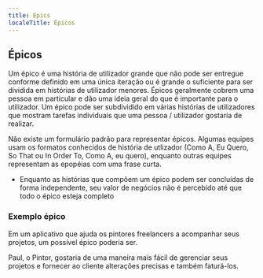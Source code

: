 ```yaml
---
title: Epics
localeTitle: Épicos
---
```

## Épicos

Um épico é uma história de utilizador grande que não pode ser entregue conforme definido em uma única iteração ou é grande o suficiente para ser dividida em histórias de utilizador menores. Épicos geralmente cobrem uma pessoa em particular e dão uma ideia geral do que é importante para o utilizador. Um épico pode ser subdividido em várias histórias de utilizadores que mostram tarefas individuais que uma pessoa / utilizador gostaria de realizar.

Não existe um formulário padrão para representar épicos. Algumas equipes usam os formatos conhecidos de história de utlizador (Como A, Eu Quero, So That ou In Order To, Como A, eu quero), enquanto outras equipes representam as epopéias com uma frase curta.

*   Enquanto as histórias que compõem um épico podem ser concluídas de forma independente, seu valor de negócios não é percebido até que todo o épico esteja completo

### Exemplo épico

Em um aplicativo que ajuda os pintores freelancers a acompanhar seus projetos, um possível épico poderia ser.

Paul, o Pintor, gostaria de uma maneira mais fácil de gerenciar seus projetos e fornecer ao cliente alterações precisas e também faturá-los.
